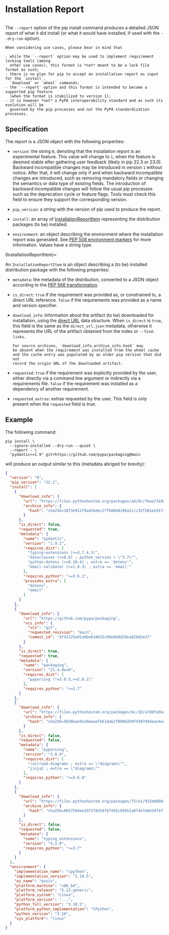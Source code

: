 # Installation Report

```{versionadded} 22.2
```

The `--report` option of the pip install command produces a detailed JSON report of what
it did install (or what it would have installed, if used with the `--dry-run` option).

```{note}
When considering use cases, please bear in mind that

- while the `--report` option may be used to implement requirement locking tools (among
  other use cases), this format is *not* meant to be a lock file format as such;
- there is no plan for pip to accept an installation report as input for the `install`,
  `download` or `wheel` commands;
- the `--report` option and this format is intended to become a supported pip feature
  (when the format is stabilized to version 1);
- it is however *not* a PyPA interoperability standard and as such its evolution will be
  governed by the pip processes and not the PyPA standardization processes.
```

## Specification

The report is a JSON object with the following properties:

- `version`: the string `0`, denoting that the installation report is an experimental
  feature. This value will change to `1`, when the feature is deemed stable after
  gathering user feedback (likely in pip 22.3 or 23.0). Backward incompatible changes
  may be introduced in version `1` without notice. After that, it will change only if
  and when backward incompatible changes are introduced, such as removing mandatory
  fields or changing the semantics or data type of existing fields. The introduction of
  backward incompatible changes will follow the usual pip processes such as the
  deprecation cycle or feature flags. Tools must check this field to ensure they support
  the corresponding version.

- `pip_version`: a string with the version of pip used to produce the report.

- `install`: an array of [InstallationReportItem](InstallationReportItem) representing
  the distribution packages (to be) installed.

- `environment`: an object describing the environment where the installation report was
  generated. See [PEP 508 environment
  markers](https://peps.python.org/pep-0508/#environment-markers) for more information.
  Values have a string type.

(InstallationReportItem)=

An `InstallationReportItem` is an object describing a (to be) installed distribution
package with the following properties:

- `metadata`: the metadata of the distribution, converted to a JSON object according to
  the [PEP 566
  transformation](https://www.python.org/dev/peps/pep-0566/#json-compatible-metadata).

- `is_direct`: `true` if the requirement was provided as, or constrained to, a direct
  URL reference. `false` if the requirements was provided as a name and version
  specifier.

- `download_info`: Information about the artifact (to be) downloaded for installation,
  using the [direct
  URL](https://packaging.python.org/en/latest/specifications/direct-url/) data
  structure. When `is_direct` is `true`, this field is the same as the `direct_url.json`
  metadata, otherwise it represents the URL of the artifact obtained from the index or
  `--find-links`.

  ```{note}
  For source archives, `download_info.archive_info.hash` may
  be absent when the requirement was installed from the wheel cache
  and the cache entry was populated by an older pip version that did not
  record the origin URL of the downloaded artifact.
  ```

- `requested`: `true` if the requirement was explicitly provided by the user, either
  directly via a command line argument or indirectly via a requirements file. `false`
  if the requirement was installed as a dependency of another requirement.

- `requested_extras`: extras requested by the user. This field is only present when the
  `requested` field is true.

## Example

The following command:

```console
pip install \
  --ignore-installed --dry-run --quiet \
  --report - \
  "pydantic>=1.9" git+https://github.com/pypa/packaging@main
```

will produce an output similar to this (metadata abriged for brevity):

```json
{
  "version": "0",
  "pip_version": "22.2",
  "install": [
    {
      "download_info": {
        "url": "https://files.pythonhosted.org/packages/a4/0c/fbaa7319dcb5eecd3484686eb5a5c5702a6445adb566f01aee6de3369bc4/pydantic-1.9.1-cp310-cp310-manylinux_2_17_x86_64.manylinux2014_x86_64.whl",
        "archive_info": {
          "hash": "sha256=18f3e912f9ad1bdec27fb06b8198a2ccc32f201e24174cec1b3424dda605a310"
        }
      },
      "is_direct": false,
      "requested": true,
      "metadata": {
        "name": "pydantic",
        "version": "1.9.1",
        "requires_dist": [
          "typing-extensions (>=3.7.4.3)",
          "dataclasses (>=0.6) ; python_version < \"3.7\"",
          "python-dotenv (>=0.10.4) ; extra == 'dotenv'",
          "email-validator (>=1.0.3) ; extra == 'email'"
        ],
        "requires_python": ">=3.6.1",
        "provides_extra": [
          "dotenv",
          "email"
        ]
      }
    },
    {
      "download_info": {
        "url": "https://github.com/pypa/packaging",
        "vcs_info": {
          "vcs": "git",
          "requested_revision": "main",
          "commit_id": "4f42225e91a0be634625c09e84dd29ea82b85e27"
        }
      },
      "is_direct": true,
      "requested": true,
      "metadata": {
        "name": "packaging",
        "version": "21.4.dev0",
        "requires_dist": [
          "pyparsing (!=3.0.5,>=2.0.2)"
        ],
        "requires_python": ">=3.7"
      }
    },
    {
      "download_info": {
        "url": "https://files.pythonhosted.org/packages/6c/10/a7d0fa5baea8fe7b50f448ab742f26f52b80bfca85ac2be9d35cdd9a3246/pyparsing-3.0.9-py3-none-any.whl",
        "archive_info": {
          "hash": "sha256=5026bae9a10eeaefb61dab2f09052b9f4307d44aee4eda64b309723d8d206bbc"
        }
      },
      "is_direct": false,
      "requested": false,
      "metadata": {
        "name": "pyparsing",
        "version": "3.0.9",
        "requires_dist": [
          "railroad-diagrams ; extra == \"diagrams\"",
          "jinja2 ; extra == \"diagrams\""
        ],
        "requires_python": ">=3.6.8"
      }
    },
    {
      "download_info": {
        "url": "https://files.pythonhosted.org/packages/75/e1/932e06004039dd670c9d5e1df0cd606bf46e29a28e65d5bb28e894ea29c9/typing_extensions-4.2.0-py3-none-any.whl",
        "archive_info": {
          "hash": "sha256=6657594ee297170d19f67d55c05852a874e7eb634f4f753dbd667855e07c1708"
        }
      },
      "is_direct": false,
      "requested": false,
      "metadata": {
        "name": "typing_extensions",
        "version": "4.2.0",
        "requires_python": ">=3.7"
      }
    }
  ],
  "environment": {
    "implementation_name": "cpython",
    "implementation_version": "3.10.5",
    "os_name": "posix",
    "platform_machine": "x86_64",
    "platform_release": "5.13-generic",
    "platform_system": "Linux",
    "platform_version": "...",
    "python_full_version": "3.10.5",
    "platform_python_implementation": "CPython",
    "python_version": "3.10",
    "sys_platform": "linux"
  }
}
```
